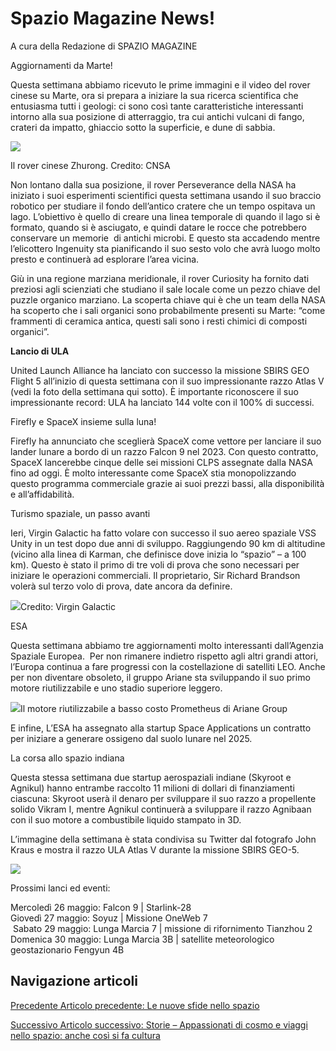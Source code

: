 Spazio Magazine News!
=====================

A cura della Redazione di SPAZIO MAGAZINE

Aggiornamenti da Marte!

Questa settimana abbiamo ricevuto le prime immagini e il video del rover cinese su Marte, ora si prepara a iniziare la sua ricerca scientifica che entusiasma tutti i geologi: ci sono così tante caratteristiche interessanti intorno alla sua posizione di atterraggio, tra cui antichi vulcani di fango, crateri da impatto, ghiaccio sotto la superficie, e dune di sabbia.

![](https://www.adaa.it/wp/wp-content/uploads/2021/05/zhurong-300x300.jpeg)

Il rover cinese Zhurong. Credito: CNSA

Non lontano dalla sua posizione, il rover Perseverance della NASA ha iniziato i suoi esperimenti scientifici questa settimana usando il suo braccio robotico per studiare il fondo dell’antico cratere che un tempo ospitava un lago. L’obiettivo è quello di creare una linea temporale di quando il lago si è formato, quando si è asciugato, e quindi datare le rocce che potrebbero conservare un memorie  di antichi microbi. E questo sta accadendo mentre l’elicottero Ingenuity sta pianificando il suo sesto volo che avrà luogo molto presto e continuerà ad esplorare l’area vicina.

Giù in una regione marziana meridionale, il rover Curiosity ha fornito dati preziosi agli scienziati che studiano il sale locale come un pezzo chiave del puzzle organico marziano. La scoperta chiave qui è che un team della NASA ha scoperto che i sali organici sono probabilmente presenti su Marte: “come frammenti di ceramica antica, questi sali sono i resti chimici di composti organici”.

**Lancio di ULA**

United Launch Alliance ha lanciato con successo la missione SBIRS GEO Flight 5 all’inizio di questa settimana con il suo impressionante razzo Atlas V (vedi la foto della settimana qui sotto). È importante riconoscere il suo impressionante record: ULA ha lanciato 144 volte con il 100% di successi.  

Firefly e SpaceX insieme sulla luna!

Firefly ha annunciato che sceglierà SpaceX come vettore per lanciare il suo lander lunare a bordo di un razzo Falcon 9 nel 2023. Con questo contratto, SpaceX lancerebbe cinque delle sei missioni CLPS assegnate dalla NASA fino ad oggi. È molto interessante come SpaceX stia monopolizzando questo programma commerciale grazie ai suoi prezzi bassi, alla disponibilità e all’affidabilità. 

Turismo spaziale, un passo avanti

Ieri, Virgin Galactic ha fatto volare con successo il suo aereo spaziale VSS Unity in un test dopo due anni di sviluppo. Raggiungendo 90 km di altitudine (vicino alla linea di Karman, che definisce dove inizia lo “spazio” – a 100 km). Questo è stato il primo di tre voli di prova che sono necessari per iniziare le operazioni commerciali. Il proprietario, Sir Richard Brandson volerà sul terzo volo di prova, date ancora da definire. 

![](https://www.adaa.it/wp/wp-content/uploads/2021/05/Schermata-2021-05-23-alle-10.23.57-1024x438.png)Credito: Virgin Galactic

ESA

Questa settimana abbiamo tre aggiornamenti molto interessanti dall’Agenzia Spaziale Europea.  Per non rimanere indietro rispetto agli altri grandi attori, l’Europa continua a fare progressi con la costellazione di satelliti LEO. Anche per non diventare obsoleto, il gruppo Ariane sta sviluppando il suo primo motore riutilizzabile e uno stadio superiore leggero. 

![](https://www.adaa.it/wp/wp-content/uploads/2021/05/ariane-220x300.png)Il motore riutilizzabile a basso costo Prometheus di Ariane Group

E infine, L’ESA ha assegnato alla startup Space Applications un contratto per iniziare a generare ossigeno dal suolo lunare nel 2025. 

La corsa allo spazio indiana

Questa stessa settimana due startup aerospaziali indiane (Skyroot e Agnikul) hanno entrambe raccolto 11 milioni di dollari di finanziamenti ciascuna: Skyroot userà il denaro per sviluppare il suo razzo a propellente solido Vikram I, mentre Agnikul continuerà a sviluppare il razzo Agnibaan con il suo motore a combustibile liquido stampato in 3D.

L’immagine della settimana è stata condivisa su Twitter dal fotografo John Kraus e mostra il razzo ULA Atlas V durante la missione SBIRS GEO-5.

![](https://www.adaa.it/wp/wp-content/uploads/2021/05/https___bucketeer-e05bbc84-baa3-437e-9518-adb32be77984.s3.amazonaws.com_public_images_f8a61841-6a05-42e4-81d9-065ece3cf5d0_600x900.jpeg)

Prossimi lanci ed eventi:

Mercoledì 26 maggio: Falcon 9 | Starlink-28                                                    Giovedì 27 maggio: Soyuz | Missione OneWeb 7                                         Sabato 29 maggio: Lunga Marcia 7 | missione di rifornimento Tianzhou 2 Domenica 30 maggio: Lunga Marcia 3B | satellite meteorologico geostazionario Fengyun 4B

Navigazione articoli
--------------------

[Precedente Articolo precedente: Le nuove sfide nello spazio](https://www.adaa.it/2021/05/16/le-nuove-sfide-nello-spazio/)

[Successivo Articolo successivo: Storie – Appassionati di cosmo e viaggi nello spazio: anche così si fa cultura](https://www.adaa.it/2021/05/27/storie-appassionati-di-cosmo-e-viaggi-nello-spazio-anche-cosi-si-fa-cultura/)